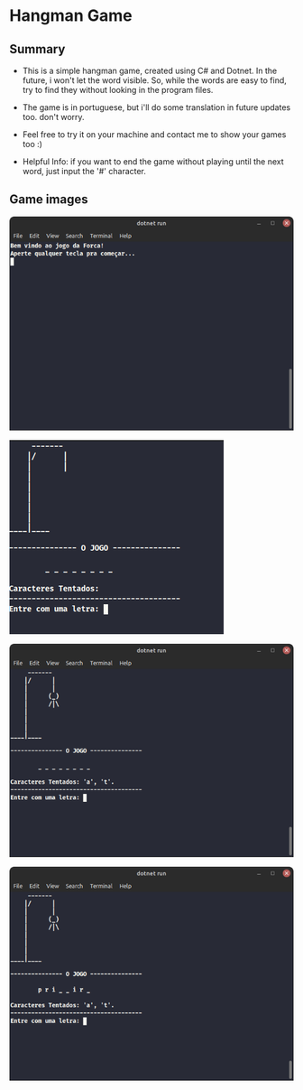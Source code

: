 # Hangman Game

## Summary

- This is a simple hangman game, created using C# and Dotnet. In the future, i won't let the word visible. So, while the words are easy to find, try to find they without looking in the program files.

- The game is in portuguese, but i'll do some translation in future updates too. don't worry.

- Feel free to try it on your machine and contact me to show your games too :)

- Helpful Info: if you want to end the game without playing until the next word, just input the '#' character.

## Game images

![game welcome screen](public/hangman_game_welcome.png)

![game image](public/hangman_game.png)

![some tried characters that are wrong](public/hangman_game_some_errors.png)

![some tried characters and some correct characters](public/hangman_game_errors_correct.png)
